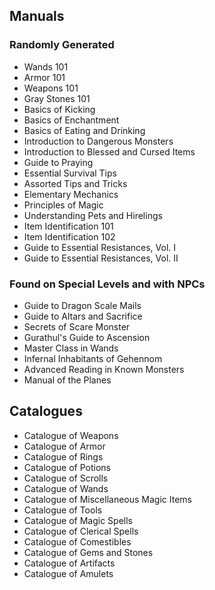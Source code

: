 ## Manuals

### Randomly Generated

- Wands 101
- Armor 101
- Weapons 101
- Gray Stones 101
- Basics of Kicking
- Basics of Enchantment
- Basics of Eating and Drinking
- Introduction to Dangerous Monsters
- Introduction to Blessed and Cursed Items
- Guide to Praying
- Essential Survival Tips
- Assorted Tips and Tricks
- Elementary Mechanics
- Principles of Magic
- Understanding Pets and Hirelings
- Item Identification 101
- Item Identification 102
- Guide to Essential Resistances, Vol. I
- Guide to Essential Resistances, Vol. II

### Found on Special Levels and with NPCs 

- Guide to Dragon Scale Mails
- Guide to Altars and Sacrifice
- Secrets of Scare Monster
- Gurathul's Guide to Ascension
- Master Class in Wands
- Infernal Inhabitants of Gehennom
- Advanced Reading in Known Monsters
- Manual of the Planes

## Catalogues 

- Catalogue of Weapons
- Catalogue of Armor
- Catalogue of Rings
- Catalogue of Potions
- Catalogue of Scrolls
- Catalogue of Wands
- Catalogue of Miscellaneous Magic Items
- Catalogue of Tools
- Catalogue of Magic Spells
- Catalogue of Clerical Spells
- Catalogue of Comestibles
- Catalogue of Gems and Stones
- Catalogue of Artifacts
- Catalogue of Amulets